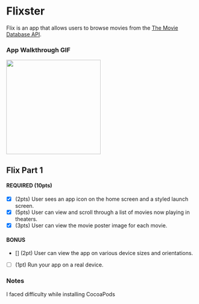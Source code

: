 # Flixster

Flix is an app that allows users to browse movies from the [The Movie Database API](http://docs.themoviedb.apiary.io/#).
### App Walkthrough GIF

<img src=images/Flixster1.gif width=250><br>

## Flix Part 1

#### REQUIRED (10pts)
- [X] (2pts) User sees an app icon on the home screen and a styled launch screen.
- [X] (5pts) User can view and scroll through a list of movies now playing in theaters.
- [X] (3pts) User can view the movie poster image for each movie.

#### BONUS
- [] (2pt) User can view the app on various device sizes and orientations.
- [ ] (1pt) Run your app on a real device.



### Notes
I faced difficulty while installing CocoaPods
